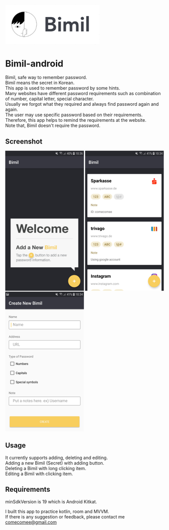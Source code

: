 <img src="./assets/logo.png" width="300"> 

# Bimil-android

Bimil, safe way to remember password. <br />
Bimil means the secret in Korean. <br />
This app is used to remember password by some hints.<br />
Many websites have different password requirements such as combination of number, capital letter, special character.<br />
Usually we forgot what they required and always find password again and again.<br />
The user may use specific password based on their requirements.<br />
Therefore, this app helps to remind the requirements at the website.<br />
Note that, Bimil doesn't require the password. <br />

## Screenshot
<img src="./assets/welcomSS.jpeg" width="250">    <img src="./assets/mainSS.jpeg" width="250">    <img src="./assets/newActivitySS.jpeg" width="250">

## Usage
It currently supports adding, deleting and editing. <br />
Adding a new Bimil (Secret) with adding button. <br />
Deleting a Bimil with long clicking item. <br />
Editing a Bimil with clicking item. <br />

## Requirements
minSdkVersion is 19 which is Android Kitkat.

I built this app to practice kotlin, room and MVVM. <br />
If there is any suggestion or feedback, please contact me <comecomee@gmail.com> <br />
